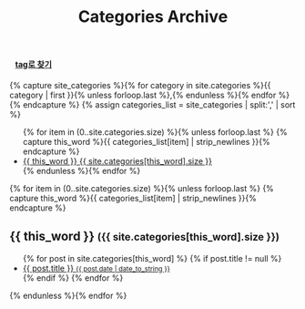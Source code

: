 ﻿---
layout: page
title: Categories Archive
description: "An archive of posts sorted by category."
permalink: /categories/
comments: false
---
<!--see tag-->
<h4>
    <i class="fa fa-refresh">&nbsp;&nbsp;</i>
    <a href="{{ site.url }}/tags">tag로 찾기</a>
</h4>

{% capture site_categories %}{% for category in site.categories %}{{ category | first }}{% unless forloop.last %},{% endunless %}{% endfor %}{% endcapture %}
{% assign categories_list = site_categories | split:',' | sort %}

<ul class="entry-meta inline-list">
    {% for item in (0..site.categories.size) %}{% unless forloop.last %}
    {% capture this_word %}{{ categories_list[item] | strip_newlines }}{% endcapture %}
    <li><a href="#{{ this_word }}" class="tag"><span class="term">{{ this_word }}</span> <span class="count">{{ site.categories[this_word].size }}</span></a></li>
    {% endunless %}{% endfor %}
</ul>

{% for item in (0..site.categories.size) %}{% unless forloop.last %}
{% capture this_word %}{{ categories_list[item] | strip_newlines }}{% endcapture %}
<article>
<h2 id="{{ this_word }}" class="category-heading">{{ this_word }}
    <small><span class="count">({{ site.categories[this_word].size }})</span></small>
</h2>
<ul>
{% for post in site.categories[this_word] %}
    {% if post.title != null %}
    <li class="entry-title">
        <a href="{{ site.url }}{{ post.url }}" title="{{ post.title }}">
        {{ post.title }}&nbsp;<small class="post-date">{{ post.date | date_to_string }}</small>
        </a>
    </li>
    {% endif %}
{% endfor %}
</ul>
</article><!-- /.hentry -->
{% endunless %}{% endfor %}

